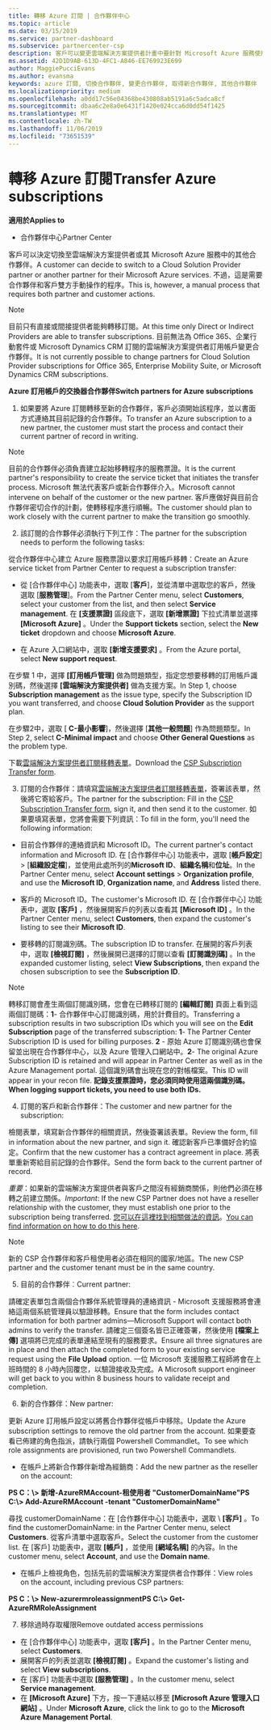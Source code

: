 ```yaml
---
title: 轉移 Azure 訂閱 | 合作夥伴中心
ms.topic: article
ms.date: 03/15/2019
ms.service: partner-dashboard
ms.subservice: partnercenter-csp
description: 客戶可以變更雲端解決方案提供者計畫中要針對 Microsoft Azure 服務使用的合作夥伴。 不過，這是需要合作夥伴和客戶雙方手動操作的程序。
ms.assetid: 42D1D9AB-613D-4FC1-A846-EE769923E699
author: MaggiePucciEvans
ms.author: evansma
keywords: azure 訂閱, 切換合作夥伴, 變更合作夥伴, 取得新合作夥伴, 其他合作夥伴
ms.localizationpriority: medium
ms.openlocfilehash: a0dd17c56e04368be430808ab5191a6c5adca8cf
ms.sourcegitcommit: dbaa6c2e8a0e6431f1420e024cca6d0dd54f1425
ms.translationtype: MT
ms.contentlocale: zh-TW
ms.lasthandoff: 11/06/2019
ms.locfileid: "73651539"
---
```

# <a name="transfer-azure-subscriptions"></a><span data-ttu-id="28509-105">轉移 Azure 訂閱</span><span class="sxs-lookup"><span data-stu-id="28509-105">Transfer Azure subscriptions</span></span> 

<span data-ttu-id="28509-106">**適用於**</span><span class="sxs-lookup"><span data-stu-id="28509-106">**Applies to**</span></span>

-  <span data-ttu-id="28509-107">合作夥伴中心</span><span class="sxs-lookup"><span data-stu-id="28509-107">Partner Center</span></span>

<span data-ttu-id="28509-108">客戶可以決定切換至雲端解決方案提供者或其 Microsoft Azure 服務中的其他合作夥伴。</span><span class="sxs-lookup"><span data-stu-id="28509-108">A customer can decide to switch to a Cloud Solution Provider partner or another partner for their Microsoft Azure services.</span></span> <span data-ttu-id="28509-109">不過，這是需要合作夥伴和客戶雙方手動操作的程序。</span><span class="sxs-lookup"><span data-stu-id="28509-109">This is, however, a manual process that requires both partner and customer actions.</span></span>

>[!Note]  
><span data-ttu-id="28509-110">目前只有直接或間接提供者能夠轉移訂閱。</span><span class="sxs-lookup"><span data-stu-id="28509-110">At this time only Direct or Indirect Providers are able to transfer subscriptions.</span></span>
><span data-ttu-id="28509-111">目前無法為 Office 365、企業行動套件或 Microsoft Dynamics CRM 訂閱的雲端解決方案提供者訂用帳戶變更合作夥伴。</span><span class="sxs-lookup"><span data-stu-id="28509-111">It is not currently possible to change partners for Cloud Solution Provider subscriptions for Office 365, Enterprise Mobility Suite, or Microsoft Dynamics CRM subscriptions.</span></span>



<span data-ttu-id="28509-112">**Azure 訂用帳戶的交換器合作夥伴**</span><span class="sxs-lookup"><span data-stu-id="28509-112">**Switch partners for Azure subscriptions**</span></span>

1. <span data-ttu-id="28509-113">如果要將 Azure 訂閱轉移至新的合作夥伴，客戶必須開始該程序，並以書面方式連絡其目前記錄的合作夥伴。</span><span class="sxs-lookup"><span data-stu-id="28509-113">To transfer an Azure subscription to a new partner, the customer must start the process and contact their current partner of record in writing.</span></span> 
>[!Note]
><span data-ttu-id="28509-114">目前的合作夥伴必須負責建立起始移轉程序的服務票證。</span><span class="sxs-lookup"><span data-stu-id="28509-114">It is the current partner's responsibility to create the service ticket that initiates the transfer process.</span></span> <span data-ttu-id="28509-115">Microsoft 無法代表客戶或新合作夥伴介入。</span><span class="sxs-lookup"><span data-stu-id="28509-115">Microsoft cannot intervene on behalf of the customer or the new partner.</span></span> <span data-ttu-id="28509-116">客戶應做好與目前合作夥伴密切合作的計劃，使轉移程序進行順暢。</span><span class="sxs-lookup"><span data-stu-id="28509-116">The customer should plan to work closely with the current partner to make the transition go smoothly.</span></span>

2. <span data-ttu-id="28509-117">該訂閱的合作夥伴必須執行下列工作：</span><span class="sxs-lookup"><span data-stu-id="28509-117">The partner for the subscription needs to perform the following tasks:</span></span>

<span data-ttu-id="28509-118">從合作夥伴中心建立 Azure 服務票證以要求訂用帳戶移轉：</span><span class="sxs-lookup"><span data-stu-id="28509-118">Create an Azure service ticket from Partner Center to request a subscription transfer:</span></span>
-   <span data-ttu-id="28509-119">從 [合作夥伴中心] 功能表中，選取 [**客戶**]，並從清單中選取您的客戶，然後選取 [**服務管理**]。</span><span class="sxs-lookup"><span data-stu-id="28509-119">From the Partner Center menu, select **Customers**, select your customer from the list, and then select **Service management**.</span></span> <span data-ttu-id="28509-120">在 **\[支援票證\]** 區段底下，選取 **\[新增票證\]** 下拉式清單並選擇 **\[Microsoft Azure\]** 。</span><span class="sxs-lookup"><span data-stu-id="28509-120">Under the **Support tickets** section, select the **New ticket** dropdown and choose **Microsoft Azure**.</span></span>

-   <span data-ttu-id="28509-121">在 Azure 入口網站中，選取 **\[新增支援要求\]** 。</span><span class="sxs-lookup"><span data-stu-id="28509-121">From the Azure portal, select **New support request**.</span></span>

<span data-ttu-id="28509-122">在步驟 1 中，選擇 **\[訂用帳戶管理\]** 做為問題類型，指定您想要移轉的訂用帳戶識別碼，然後選擇 **\[雲端解決方案提供者\]** 做為支援方案。</span><span class="sxs-lookup"><span data-stu-id="28509-122">In Step 1, choose **Subscription management** as the issue type, specify the Subscription ID you want transferred, and choose **Cloud Solution Provider** as the support plan.</span></span>

<span data-ttu-id="28509-123">在步驟2中，選取 [ **C-最小影響**]，然後選擇 [**其他一般問題**] 作為問題類型。</span><span class="sxs-lookup"><span data-stu-id="28509-123">In Step 2, select **C-Minimal impact** and choose **Other General Questions** as the problem type.</span></span>

<span data-ttu-id="28509-124">下載[雲端解決方案提供者訂閱移轉表單](https://assets.windowsphone.com/5222c408-e546-4e01-b72a-2ec7d4c43d57/CSP_Subscription_Transfer_Form_Azure_InvariantCulture_Default.zip)。</span><span class="sxs-lookup"><span data-stu-id="28509-124">Download the [CSP Subscription Transfer form](https://assets.windowsphone.com/5222c408-e546-4e01-b72a-2ec7d4c43d57/CSP_Subscription_Transfer_Form_Azure_InvariantCulture_Default.zip).</span></span>

3. <span data-ttu-id="28509-125">訂閱的合作夥伴：請填寫[雲端解決方案提供者訂閱移轉表單](https://assets.windowsphone.com/5222c408-e546-4e01-b72a-2ec7d4c43d57/CSP_Subscription_Transfer_Form_Azure_InvariantCulture_Default.zip)，簽署該表單，然後將它寄給客戶。</span><span class="sxs-lookup"><span data-stu-id="28509-125">The partner for the subscription: Fill in the [CSP Subscription Transfer form](https://assets.windowsphone.com/5222c408-e546-4e01-b72a-2ec7d4c43d57/CSP_Subscription_Transfer_Form_Azure_InvariantCulture_Default.zip), sign it, and then send it to the customer.</span></span> <span data-ttu-id="28509-126">如果要填寫表單，您將會需要下列資訊：</span><span class="sxs-lookup"><span data-stu-id="28509-126">To fill in the form, you'll need the following information:</span></span>

- <span data-ttu-id="28509-127">目前合作夥伴的連絡資訊和 Microsoft ID。</span><span class="sxs-lookup"><span data-stu-id="28509-127">The current partner's contact information and Microsoft ID.</span></span> <span data-ttu-id="28509-128">在 [合作夥伴中心] 功能表中，選取 [**帳戶設定**] &gt; [**組織設定檔**]，並使用此處所列的**Microsoft ID**、**組織名稱**和**位址**。</span><span class="sxs-lookup"><span data-stu-id="28509-128">In the Partner Center menu, select **Account settings** &gt; **Organization profile**, and use the **Microsoft ID**, **Organization name**, and **Address** listed there.</span></span>

- <span data-ttu-id="28509-129">客戶的 Microsoft ID。</span><span class="sxs-lookup"><span data-stu-id="28509-129">The customer's Microsoft ID.</span></span> <span data-ttu-id="28509-130">在 \[合作夥伴中心\] 功能表中，選取 **\[客戶\]** ，然後展開客戶的列表以查看其 **\[Microsoft ID\]** 。</span><span class="sxs-lookup"><span data-stu-id="28509-130">In the Partner Center menu, select **Customers**, then expand the customer's listing to see their **Microsoft ID**.</span></span>

- <span data-ttu-id="28509-131">要移轉的訂閱識別碼。</span><span class="sxs-lookup"><span data-stu-id="28509-131">The subscription ID to transfer.</span></span> <span data-ttu-id="28509-132">在展開的客戶列表中，選取 **\[檢視訂閱\]** ，然後展開已選擇的訂閱以查看 **\[訂閱識別碼\]** 。</span><span class="sxs-lookup"><span data-stu-id="28509-132">In the expanded customer listing, select **View Subscriptions**, then expand the chosen subscription to see the **Subscription ID**.</span></span>

>[!Note]
><span data-ttu-id="28509-133">轉移訂閱會產生兩個訂閱識別碼，您會在已轉移訂閱的 **\[編輯訂閱\]** 頁面上看到這兩個訂閱碼：**1**- 合作夥伴中心訂閱識別碼，用於計費目的。</span><span class="sxs-lookup"><span data-stu-id="28509-133">Transferring a subscription results in two subscription IDs which you will see on the **Edit Subscription** page of the transferred subscription: **1**- The Partner Center Subscription ID is used for billing purposes.</span></span> 
<span data-ttu-id="28509-134">**2** - 原始 Azure 訂閱識別碼也會保留並出現在合作夥伴中心，以及 Azure 管理入口網站中。</span><span class="sxs-lookup"><span data-stu-id="28509-134">**2**-  The original Azure Subscription ID is retained and will appear in Partner Center as well as in the Azure Management portal.</span></span> <span data-ttu-id="28509-135">這個識別碼會出現在您的對帳檔案。</span><span class="sxs-lookup"><span data-stu-id="28509-135">This ID will appear in your recon file.</span></span>  <span data-ttu-id="28509-136">**記錄支援票證時，您必須同時使用這兩個識別碼。**</span><span class="sxs-lookup"><span data-stu-id="28509-136">**When logging support tickets, you need to use both IDs.**</span></span>

4. <span data-ttu-id="28509-137">訂閱的客戶和新合作夥伴：</span><span class="sxs-lookup"><span data-stu-id="28509-137">The customer and new partner for the subscription:</span></span>

<span data-ttu-id="28509-138">檢閱表單，填寫新合作夥伴的相關資訊，然後簽署該表單。</span><span class="sxs-lookup"><span data-stu-id="28509-138">Review the form, fill in information about the new partner, and sign it.</span></span> <span data-ttu-id="28509-139">確認新客戶已準備好合約協定。</span><span class="sxs-lookup"><span data-stu-id="28509-139">Confirm that the new customer has a contract agreement in place.</span></span> <span data-ttu-id="28509-140">將表單重新寄給目前記錄的合作夥伴。</span><span class="sxs-lookup"><span data-stu-id="28509-140">Send the form back to the current partner of record.</span></span>

<span data-ttu-id="28509-141">*重要*：如果新的雲端解決方案提供者與客戶之間沒有經銷商關係，則他們必須在移轉之前建立關係。</span><span class="sxs-lookup"><span data-stu-id="28509-141">*Important*: If the new CSP Partner does not have a reseller relationship with the customer, they must establish one prior to the subscription being transferred.</span></span> <span data-ttu-id="28509-142">[您可以在這裡找到相關做法的資訊](request-a-relationship-with-a-customer.md)。</span><span class="sxs-lookup"><span data-stu-id="28509-142">[You can find information on how to do this here](request-a-relationship-with-a-customer.md).</span></span>

>[!Note]
><span data-ttu-id="28509-143">新的 CSP 合作夥伴和客戶租使用者必須在相同的國家/地區。</span><span class="sxs-lookup"><span data-stu-id="28509-143">The new CSP partner and the customer tenant must be in the same country.</span></span> 

5. <span data-ttu-id="28509-144">目前的合作夥伴︰</span><span class="sxs-lookup"><span data-stu-id="28509-144">Current partner:</span></span>

<span data-ttu-id="28509-145">請確定表單包含兩個合作夥伴系統管理員的連絡資訊 - Microsoft 支援服務將會連絡這兩個系統管理員以驗證移轉。</span><span class="sxs-lookup"><span data-stu-id="28509-145">Ensure that the form includes contact information for both partner admins—Microsoft Support will contact both admins to verify the transfer.</span></span> <span data-ttu-id="28509-146">請確定三個簽名皆已正確簽署，然後使用 **\[檔案上傳\]** 選項將已完成的表單連結至現有的服務要求。</span><span class="sxs-lookup"><span data-stu-id="28509-146">Ensure all three signatures are in place and then attach the completed form to your existing service request using the **File Upload** option.</span></span> <span data-ttu-id="28509-147">一位 Microsoft 支援服務工程師將會在上班時間的 8 小時內回覆您，以驗證接收及完成。</span><span class="sxs-lookup"><span data-stu-id="28509-147">A Microsoft support engineer will get back to you within 8 business hours to validate receipt and completion.</span></span>

6. <span data-ttu-id="28509-148">新的合作夥伴：</span><span class="sxs-lookup"><span data-stu-id="28509-148">New partner:</span></span>

<span data-ttu-id="28509-149">更新 Azure 訂用帳戶設定以將舊合作夥伴從帳戶中移除。</span><span class="sxs-lookup"><span data-stu-id="28509-149">Update the Azure subscription settings to remove the old partner from the account.</span></span> <span data-ttu-id="28509-150">如果要查看已佈建的角色指派，請執行兩個 Powershell Commandlet。</span><span class="sxs-lookup"><span data-stu-id="28509-150">To see which role assignments are provisioned, run two Powershell Commandlets.</span></span>

-   <span data-ttu-id="28509-151">在帳戶上將新合作夥伴新增為經銷商：</span><span class="sxs-lookup"><span data-stu-id="28509-151">Add the new partner as the reseller on the account:</span></span>

<span data-ttu-id="28509-152">**PS C：\\&gt; 新增-AzureRMAccount-租使用者 "CustomerDomainName"**</span><span class="sxs-lookup"><span data-stu-id="28509-152">**PS C:\\&gt; Add-AzureRMAccount -tenant "CustomerDomainName"**</span></span>

<span data-ttu-id="28509-153">尋找 customerDomainName：在 \[合作夥伴中心\] 功能表中，選取 \ **[客戶\]** 。</span><span class="sxs-lookup"><span data-stu-id="28509-153">To find the customerDomainName: in the Partner Center menu, select **Customers**.</span></span> <span data-ttu-id="28509-154">從客戶清單中選取客戶。</span><span class="sxs-lookup"><span data-stu-id="28509-154">Select the customer from the customer list.</span></span> <span data-ttu-id="28509-155">在 \[客戶\] 功能表中，選取 **\[帳戶\]** ，並使用 **\[網域名稱\]** 的內容。</span><span class="sxs-lookup"><span data-stu-id="28509-155">In the customer menu, select **Account**, and use the **Domain name**.</span></span>

-   <span data-ttu-id="28509-156">在帳戶上檢視角色，包括先前的雲端解決方案提供者合作夥伴：</span><span class="sxs-lookup"><span data-stu-id="28509-156">View roles on the account, including previous CSP partners:</span></span>

<span data-ttu-id="28509-157">**PS C：\\&gt; New-azurermroleassignment**</span><span class="sxs-lookup"><span data-stu-id="28509-157">**PS C:\\&gt; Get-AzureRMRoleAssignment**</span></span>

7. <span data-ttu-id="28509-158">移除過時存取權限</span><span class="sxs-lookup"><span data-stu-id="28509-158">Remove outdated access permissions</span></span>

-  <span data-ttu-id="28509-159">在 \[合作夥伴中心\] 功能表中，選取 **\[客戶\]** 。</span><span class="sxs-lookup"><span data-stu-id="28509-159">In the Partner Center menu, select **Customers**.</span></span> 
-  <span data-ttu-id="28509-160">展開客戶的列表並選取 **\[檢視訂閱\]** 。</span><span class="sxs-lookup"><span data-stu-id="28509-160">Expand the customer's listing and select **View subscriptions**.</span></span> 
-  <span data-ttu-id="28509-161">在 \[客戶\] 功能表中選取 **\[服務管理\]** 。</span><span class="sxs-lookup"><span data-stu-id="28509-161">In the customer menu, select **Service management**.</span></span> 
-  <span data-ttu-id="28509-162">在 **\[Microsoft Azure\]** 下方，按一下連結以移至 **\[Microsoft Azure 管理入口網站\]** 。</span><span class="sxs-lookup"><span data-stu-id="28509-162">Under **Microsoft Azure**, click the link to go to the **Microsoft Azure Management Portal**.</span></span>

 

 



